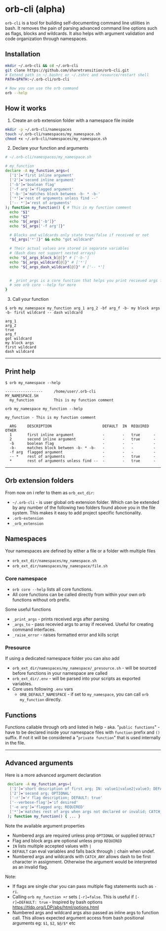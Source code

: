 # orb-cli (alpha)
`orb-cli` is a tool for building self-documenting command line utilities in bash. It removes the pain of parsing advanced command line options such as flags, blocks and wildcards. It also helps with argument validation and code organization through namespaces. 


## Installation
```BASH
mkdir ~/.orb-cli && cd ~/.orb-cli
git clone https://github.com/sharetransition/orb-cli.git
# Extend path in ~/.bashrc or ~/.zshrc and resource/restart shell
PATH=$PATH:~/.orb-cli/orb-cli

# Now you can use the orb command
orb --help
```

## How it works

1. Create an orb extension folder with a namespace file inside
```BASH
mkdir -p ~/.orb-cli/namespaces
touch ~/.orb-cli/namespaces/my_namespace.sh
chmod +x ~/.orb-cli/namespaces/my_namespace.sh
```

2. Declare your function and arguments

```BASH
# ~/.orb-cli/namespaces/my_namespace.sh

# my_function
declare -A my_function_args=(
  ['1']='first inline argument'
  ['2']='second inline argument'
  ['-b']='boolean flag'
  ['-f arg']='flagged argument'
  ['-b-']='matches block between -b- * -b-'
  ['*']='rest of arguments unless find --'
  ['-- *']='rest of arguments'
); function my_function() { # This is my function comment
  echo "$1"
  echo "$2"
  echo "${_args['-b']}"
  echo "${_args['-f arg']}"

  # Blocks and wildcards only state true/false if received or not
  "${_args['*']}" && echo "got wildcard"

  # Their actual values are stored in separate variables 
  # (Bash does not support nested arrays)
  echo "${_args_block_b[@]}" # ['-b-']
  echo "${_args_wildcard[@]}" # ['*']
  echo "${_args_dash_wildcard[@]}" # ['-- *']

  
  # _print_args is a core function that helps you print recieved args for debugging
  # see orb core --help for more
}
```

3. Call your function
```
$ orb my_namespace my_function arg_1 arg_2 -bf arg_f -b- my block args -b- first wildcard -- dash wildcard

arg_1
arg_2
true
arg_f
got wildcard
my block args
first wildcard
dash wildcard
```

---
## Print help
```
$ orb my_namespace --help

-----------------     /home/user/.orb-cli
MY_NAMESPACE.SH
  my_function         This is my function comment
```

```
orb my_namespace my_function --help

my_function - This is my function comment

  ARG     DESCRIPTION                       DEFAULT  IN  REQUIRED  OTHER
  1       first inline argument             -        -   true      -
  2       second inline argument            -        -   true      -
  -b      boolean flag                      -        -   -         -
  -b-     matches block between -b- * -b-   -        -   -         -
  -f arg  flagged argument                  -        -   -         -
  -- *    rest of arguments                 -        -   true      -
  *       rest of arguments unless find --  -        -   true      -

```

---

## Orb extension folders

From now on i refer to them as `orb_ext_dir`:
  - `~/.orb-cli` - is user global orb extension folder. Which can be extended by any number of the following two folders found above you in the file system. This makes it easy to add project specific functionality.
  - `.orb-extension`
  - `_orb_extension`

## Namespaces
Your namespaces are defined by either a file or a folder with multiple files
  - `orb_ext_dir/namespaces/my_namespace.sh`
  - `orb_ext_dir/namespaces/my_namespace/file.sh`

### Core namespace
- `orb core --help` lists all core functions.
- All core functions can be called directly from within your own orb functions without orb prefix.

Some useful functions
- `_print_args` - prints received args after parsing
- `_args_to` - pass recevied args to array if received. Useful for creating command interfaces.
- `_raise_error` - raises formatted error and kills script


  

### Presource
If using a dedicated namespace folder you can also add
  - `orb_ext_dir/namespaces/my_namespace/_presource.sh` - will be sourced before functions in your namespace are called
- `orb_ext_dir/.env` - will be parsed into your scripts as exported variables.
- Core uses following `.env` vars
  - `ORB_DEFAULT_NAMESPACE` - if set to `my_namespace`, you can call `orb my_function` directly.


## Functions

Functions callable through orb and listed in help - aka. "`public functions`" - have to be declared inside your namespace files with `function` prefix and `()` suffix. If not it will be considered a "`private function`" that is used internally in the file.

---




## Advanced arguments 
Here is a more advanced argument declaration

```BASH
 declare -A my_function_args=(
  ['1']='short description of first arg; IN: value1|value2|value3; DEFAULT: $checkedvar1|$checkedvar2|value3'
  ['2']='second arg; OPTIONAL'
  ['-r']='r flag description; DEFAULT: true'
  ['--verbose-flag']='if desired'
  ['-e arg']='flagged arg; REQUIRED'
  ['*']='matches rest of args when args not declared or invalid; CATCH_ANY'
 ); function my_function() { ... }
```
 Note the available argument properties
 - Numbered args are required unless prop `OPTIONAL` or supplied `DEFAULT`
 - Flag and block args are optional unless prop `REQUIRED`
 - `IN` lists multiple accepted values with `|`
 - `DEFAULT` can eval variables and falls back through `|` chain when undef.
 - Numbered args and wildcards with `CATCH_ANY` allows dash to be first character in assignment. Otherwise the argument would be interpreted as an invalid flag.

Note:
 - If flags are single char you can pass multiple flag statements such as `-ri`.
 - Calling `orb my_function +r` sets `[-r]=false`. This is useful if `[-r]=DEFAULT: true` - Inspired by bash options https://tldp.org/LDP/abs/html/options.html
- Numbered args and wildcard args also passed as inline args to function call.
 This allows expected argument access from bash positional arguments eg: `$1`, `$2`, `$@/$*` etc
